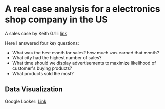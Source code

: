 # A real case analysis for a electronics shop company in the US

A sales case by Keith Galli [link](https://github.com/KeithGalli/Pandas-Data-Science-Tasks)

Here I answered four key questions: 

- What was the best month for sales? how much was earned that month?
- What city had the highest number of sales?
- What time should we display advertisements to maximize likelihood of customer's buying products?
- What products sold the most?

## Data Visualization

Google Looker: [Link](https://lookerstudio.google.com/u/0/reporting/110debc5-8b7a-4f4c-a26b-fce137cfbb6d/page/LNNhD)